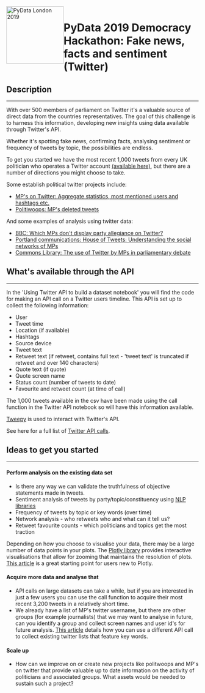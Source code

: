 
<img src="https://pydata.org/london2018/static/images/logo.288981a8dfa8.png" alt="PyData London 2019" width="150px"  style="float: left;">


# PyData 2019 Democracy Hackathon: Fake news, facts and sentiment (Twitter)


## Description 
- - -
With over 500 members of parliament on Twitter it's a valuable source of direct data from the countries representatives. The goal of this challenge is to harness this information, developing new insights using data available through Twitter's API. 

Whether it's spotting fake news, confirming facts, analysing sentiment or frequency of tweets by topic, the possibilities are endless. 

To get you started we have the most recent 1,000 tweets from every UK politician who operates a Twitter account [(available here)](https://drive.google.com/open?id=1Zh4TpqnDnU9gza6XVlAi4t1G7oYu6J5e), but there are a number of directions you might choose to take.


Some establish political twitter projects include:
 - [MP's on Twitter: Aggregate statistics, most mentioned users and hashtags etc.](https://www.mpsontwitter.co.uk/) 
 - [Politiwoops: MP's deleted tweets](https://www.politwoops.co.uk/p/ukmps)
 
And some examples of analysis using twitter data:
- [BBC: Which MPs don't display party allegiance on Twitter?](https://www.bbc.co.uk/news/uk-politics-42778241)
- [Portland communications: House of Tweets: Understanding the social networks of MPs](https://portland-communications.com/2017/10/26/house-of-tweets/)
- [Commons Library: The use of Twitter by MPs in parliamentary debate](https://commonslibrary.parliament.uk/insights/the-use-of-social-media-by-mps-in-parliamentary-debate/)



## What's available through the API
---
In the 'Using Twitter API to build a dataset notebook' you will find the code for making an API call on a Twitter users timeline. This API is set up to collect the following information:
- User
- Tweet time
- Location (if available)
- Hashtags
- Source device
- Tweet text 
- Retweet text (if retweet, contains full text - 'tweet text' is truncated if retweet and over 140 characters)
- Quote text (if quote)
- Quote screen name
- Status count (number of tweets to date)
- Favourite and retweet count (at time of call)

The 1,000 tweets available in the csv have been made using the call function in the Twitter API notebook so will have this information available.

[Tweepy](http://docs.tweepy.org/en/latest/) is used to interact with Twitter's API.

See here for a full list of [Twitter API calls](https://developer.twitter.com/en/docs/api-reference-index.html).


## Ideas to get you started
- - -
#### Perform analysis on the existing data set
- Is there any way we can validate the truthfulness of objective statements made in tweets.
- Sentiment analysis of tweets by party/topic/constituency using [NLP libraries](https://elitedatascience.com/python-nlp-libraries)
- Frequency of tweets by topic or key words (over time)
- Network analysis - who retweets who and what can it tell us?
- Retweet favourite counts - which politicians and topics get the most traction

Depending on how you choose to visualise your data, there may be a large number of data points in your plots. The [Plotly library](https://plot.ly/python/getting-started/) provides interactive visualisations that allow for zooming that maintains the resolution of plots. [This article](https://towardsdatascience.com/the-next-level-of-data-visualization-in-python-dd6e99039d5e) is a great starting point for users new to Plotly.

#### Acquire more data and analyse that
- API calls on large datasets can take a while, but if you are interested in just a few users you can use the call function to acquire their most recent 3,200 tweets in a relatively short time. 
- We already have a list of MP's twitter username, but there are other groups (for example journalists) that we may want to analyse in future, can you identify a group and collect screen names and user id's for future analysis. [This article](https://towardsdatascience.com/use-google-and-tweepy-to-build-a-dataset-of-twitter-users-cbfd556493a9) details how you can use a different API call to collect existing twitter lists that feature key words.

#### Scale up
- How can we improve on or create new projects like politwoops and MP's on twitter that provide valuable up to date information on the activity of politicians and associated groups. What assets would be needed to sustain such a project?

